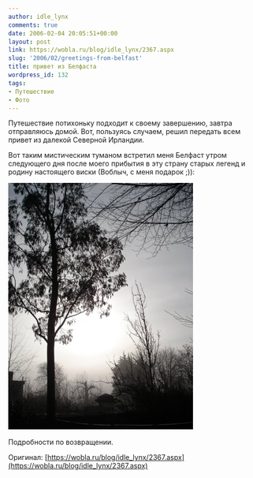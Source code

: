 ```yaml
---
author: idle_lynx
comments: true
date: 2006-02-04 20:05:51+00:00
layout: post
link: https://wobla.ru/blog/idle_lynx/2367.aspx
slug: '2006/02/greetings-from-belfast'
title: привет из Белфаста
wordpress_id: 132
tags:
- Путешествие
- Фото
---
```


Путешествие потихоньку подходит к своему завершению, завтра отправляюсь домой. Вот, пользуясь случаем, решил передать всем привет из далекой Северной Ирландии.

Вот таким мистическим туманом встретил меня Белфаст утром следующего дня после моего прибытия в эту страну старых легенд и родину настоящего виски (Воблыч, с меня подарок ;)):

![Spooky Morning in Belfast](images/2007/05/94b272d1-6f49-4491-8028-883b0a95041f.JPG)

Подробности по возвращении.

Оригинал: [https://wobla.ru/blog/idle_lynx/2367.aspx](https://wobla.ru/blog/idle_lynx/2367.aspx)
